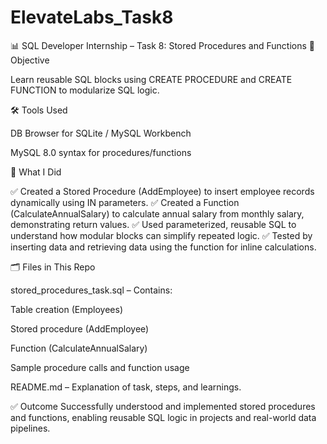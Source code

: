 # ElevateLabs_Task8
📊 SQL Developer Internship – Task 8: Stored Procedures and Functions
🚀 Objective

Learn reusable SQL blocks using CREATE PROCEDURE and CREATE FUNCTION to modularize SQL logic.

🛠 Tools Used

DB Browser for SQLite / MySQL Workbench

MySQL 8.0 syntax for procedures/functions

📌 What I Did

✅ Created a Stored Procedure (AddEmployee) to insert employee records dynamically using IN parameters.
✅ Created a Function (CalculateAnnualSalary) to calculate annual salary from monthly salary, demonstrating return values.
✅ Used parameterized, reusable SQL to understand how modular blocks can simplify repeated logic.
✅ Tested by inserting data and retrieving data using the function for inline calculations.

🗂 Files in This Repo

stored_procedures_task.sql – 
Contains:


Table creation (Employees)


Stored procedure (AddEmployee)


Function (CalculateAnnualSalary)


Sample procedure calls and function usage


README.md – Explanation of task, steps, and learnings.

✅ Outcome
Successfully understood and implemented stored procedures and functions, enabling reusable SQL logic in projects and real-world data pipelines.
